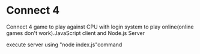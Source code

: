 # Connect 4
Connect 4 game to play against CPU with login system to play online(online games don't work).JavaScript client and Node.js Server

execute server using "node index.js"command
